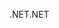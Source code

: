 <span data-ttu-id="9b532-101">.NET</span><span class="sxs-lookup"><span data-stu-id="9b532-101">.NET</span></span>